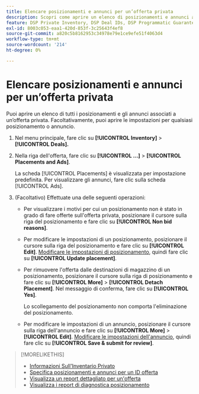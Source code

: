 ```yaml
---
title: Elencare posizionamenti e annunci per un’offerta privata
description: Scopri come aprire un elenco di posizionamenti e annunci associati a un’offerta privata.
feature: DSP Private Inventory, DSP Deal IDs, DSP Programmatic Guaranteed Deals
exl-id: 8003c053-eaa1-420d-853f-3c25643f4ef8
source-git-commit: a820c5b8162953c34978e79e1ce9efe51f4063d4
workflow-type: tm+mt
source-wordcount: '214'
ht-degree: 0%

---
```


# Elencare posizionamenti e annunci per un’offerta privata

Puoi aprire un elenco di tutti i posizionamenti e gli annunci associati a un’offerta privata. Facoltativamente, puoi aprire le impostazioni per qualsiasi posizionamento o annuncio.

1. Nel menu principale, fare clic su **[!UICONTROL Inventory]** > **[!UICONTROL Deals].**

1. Nella riga dell&#39;offerta, fare clic su **[!UICONTROL ...]** > **[!UICONTROL Placements and Ads]**.

   La scheda [!UICONTROL Placements] è visualizzata per impostazione predefinita. Per visualizzare gli annunci, fare clic sulla scheda [!UICONTROL Ads].

1. (Facoltativo) Effettuate una delle seguenti operazioni:

   * Per visualizzare i motivi per cui un posizionamento non è stato in grado di fare offerte sull&#39;offerta privata, posizionare il cursore sulla riga del posizionamento e fare clic su **[!UICONTROL Non bid reasons]**.

   * Per modificare le impostazioni di un posizionamento, posizionare il cursore sulla riga del posizionamento e fare clic su **[!UICONTROL Edit]**. [Modificare le impostazioni di posizionamento](/help/dsp/campaign-management/placements/placement-settings.md), quindi fare clic su **[!UICONTROL Update placement]**.

   * Per rimuovere l&#39;offerta dalle destinazioni di magazzino di un posizionamento, posizionare il cursore sulla riga di posizionamento e fare clic su **[!UICONTROL More]** > **[!UICONTROL Detach Placement]**. Nel messaggio di conferma, fare clic su **[!UICONTROL Yes]**.

     Lo scollegamento del posizionamento non comporta l&#39;eliminazione del posizionamento.

   * Per modificare le impostazioni di un annuncio, posizionare il cursore sulla riga dell&#39;annuncio e fare clic su **[!UICONTROL More]** > **[!UICONTROL Edit]**. [Modificare le impostazioni dell&#39;annuncio](/help/dsp/campaign-management/ads/ad-edit.md), quindi fare clic su **[!UICONTROL Save & submit for review]**.

>[!MORELIKETHIS]
>
>* [Informazioni Sull&#39;Inventario Privato](private-inventory-about.md)
>* [Specifica posizionamenti e annunci per un ID offerta](deal-id-attach-placements.md)
>* [Visualizza un report dettagliato per un&#39;offerta](deal-view-report.md)
>* [Visualizza i report di diagnostica posizionamento](/help/dsp/campaign-management/reports/placement-diagnostics.md)
